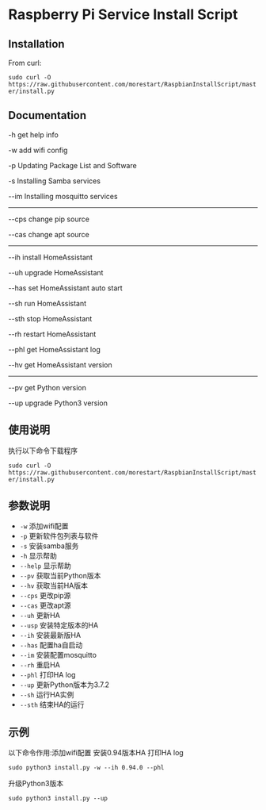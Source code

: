 # Raspberry Pi Service Install Script

## Installation
 From curl:
 
 `sudo curl -O https://raw.githubusercontent.com/morestart/RaspbianInstallScript/master/install.py`
 
## Documentation

-h get help info

-w add wifi config

-p Updating Package List and Software

-s Installing Samba services

--im Installing mosquitto services

--------------------
--cps change pip source

--cas change apt source

--------------------
--ih install HomeAssistant

--uh upgrade HomeAssistant

--has set HomeAssistant auto start

--sh run HomeAssistant

--sth stop HomeAssistant

--rh restart HomeAssistant

--phl get HomeAssistant log

--hv get HomeAssistant version

--------------------
--pv get Python version

--up upgrade Python3 version



## 使用说明

执行以下命令下载程序

`sudo curl -O https://raw.githubusercontent.com/morestart/RaspbianInstallScript/master/install.py`
## 参数说明
- `-w` 添加wifi配置
- `-p` 更新软件包列表与软件
- `-s` 安装samba服务
- `-h` 显示帮助
- `--help` 显示帮助
- `--pv` 获取当前Python版本
- `--hv` 获取当前HA版本
- `--cps` 更改pip源
- `--cas` 更改apt源
- `--uh` 更新HA
- `--usp` 安装特定版本的HA
- `--ih` 安装最新版HA
- `--has` 配置ha自启动
- `--im` 安装配置mosquitto
- `--rh` 重启HA
- `--phl` 打印HA log
- `--up` 更新Python版本为3.7.2
- `--sh` 运行HA实例
- `--sth` 结束HA的运行


## 示例
以下命令作用:添加wifi配置 安装0.94版本HA 打印HA log

`sudo python3 install.py -w --ih 0.94.0 --phl`

升级Python3版本

`sudo python3 install.py --up`